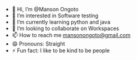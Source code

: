 - 👋 Hi, I’m @Manson Ongoto
- 👀 I’m interested in Software testing
- 🌱 I’m currently learning python and java
- 💞️ I’m looking to collaborate on Workspaces 
- 📫 How to reach me mansonongoto@gmail.com
- 😄 Pronouns: Straight
- ⚡ Fun fact: I like to be kind to be people

<!---
MansonBruv/MansonBruv is a ✨ special ✨ repository because its `README.md` (this file) appears on your GitHub profile.
You can click the Preview link to take a look at your changes.
--->
